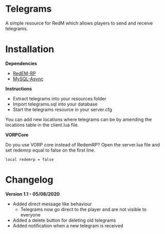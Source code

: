 # Telegrams

A simple resource for RedM which allows players to send and receive telegrams. 

# Installation 

**Dependencies**

- [RedEM-RP](https://github.com/RedEM-RP/redem_roleplay)
- [MySQL-Async](https://github.com/amakuu/mysql-async-temporary/)

**Instructions**

- Extract telegrams into your resources folder
- Import telegrams.sql into your database
- Start the telegrams resource in your server.cfg

You can add new locations where telegrams can be by amending the locations table in the client.lua file. 

**VORPCore**

Do you use VORP core instead of RedemRP? Open the server.lua file and set redemrp equal to false on the first line.

```
local redemrp = false
```

# Changelog

**Version 1.1 - 05/08/2020**

- Added direct message like behaviour
  - Telegrams now go direct to the player and are not visible to everyone
- Added a delete button for deleting old telegrams
- Added notification when a new telegram is received
